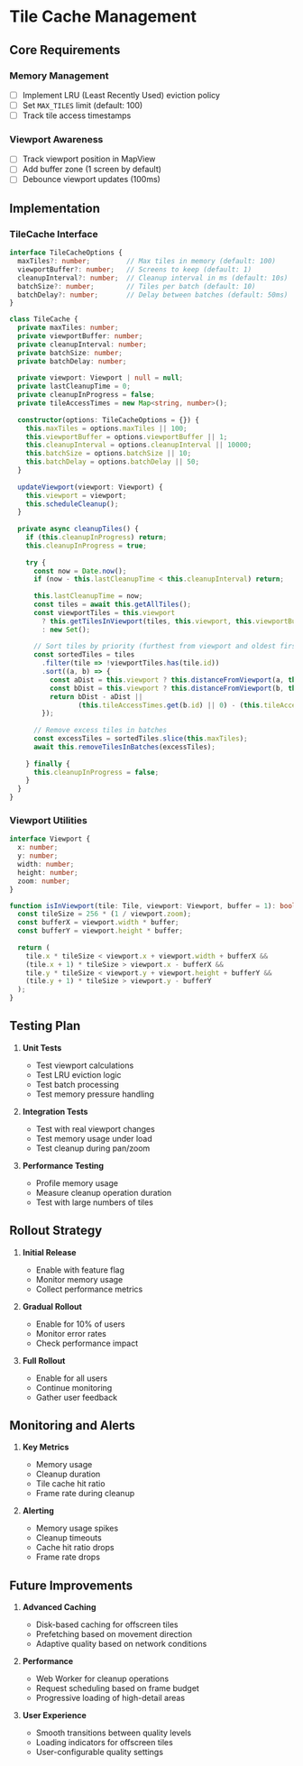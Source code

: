 # Tile Cache Management

## Core Requirements

### Memory Management
- [ ] Implement LRU (Least Recently Used) eviction policy
- [ ] Set `MAX_TILES` limit (default: 100)
- [ ] Track tile access timestamps

### Viewport Awareness
- [ ] Track viewport position in MapView
- [ ] Add buffer zone (1 screen by default)
- [ ] Debounce viewport updates (100ms)

## Implementation

### TileCache Interface
```typescript
interface TileCacheOptions {
  maxTiles?: number;         // Max tiles in memory (default: 100)
  viewportBuffer?: number;   // Screens to keep (default: 1)
  cleanupInterval?: number;  // Cleanup interval in ms (default: 10s)
  batchSize?: number;        // Tiles per batch (default: 10)
  batchDelay?: number;       // Delay between batches (default: 50ms)
}

class TileCache {
  private maxTiles: number;
  private viewportBuffer: number;
  private cleanupInterval: number;
  private batchSize: number;
  private batchDelay: number;
  
  private viewport: Viewport | null = null;
  private lastCleanupTime = 0;
  private cleanupInProgress = false;
  private tileAccessTimes = new Map<string, number>();
  
  constructor(options: TileCacheOptions = {}) {
    this.maxTiles = options.maxTiles || 100;
    this.viewportBuffer = options.viewportBuffer || 1;
    this.cleanupInterval = options.cleanupInterval || 10000;
    this.batchSize = options.batchSize || 10;
    this.batchDelay = options.batchDelay || 50;
  }
  
  updateViewport(viewport: Viewport) {
    this.viewport = viewport;
    this.scheduleCleanup();
  }
  
  private async cleanupTiles() {
    if (this.cleanupInProgress) return;
    this.cleanupInProgress = true;
    
    try {
      const now = Date.now();
      if (now - this.lastCleanupTime < this.cleanupInterval) return;
      
      this.lastCleanupTime = now;
      const tiles = await this.getAllTiles();
      const viewportTiles = this.viewport 
        ? this.getTilesInViewport(tiles, this.viewport, this.viewportBuffer)
        : new Set();
      
      // Sort tiles by priority (furthest from viewport and oldest first)
      const sortedTiles = tiles
        .filter(tile => !viewportTiles.has(tile.id))
        .sort((a, b) => {
          const aDist = this.viewport ? this.distanceFromViewport(a, this.viewport) : 0;
          const bDist = this.viewport ? this.distanceFromViewport(b, this.viewport) : 0;
          return bDist - aDist || 
                 (this.tileAccessTimes.get(b.id) || 0) - (this.tileAccessTimes.get(a.id) || 0);
        });
      
      // Remove excess tiles in batches
      const excessTiles = sortedTiles.slice(this.maxTiles);
      await this.removeTilesInBatches(excessTiles);
      
    } finally {
      this.cleanupInProgress = false;
    }
  }
}
```

### Viewport Utilities
```typescript
interface Viewport {
  x: number;
  y: number;
  width: number;
  height: number;
  zoom: number;
}

function isInViewport(tile: Tile, viewport: Viewport, buffer = 1): boolean {
  const tileSize = 256 * (1 / viewport.zoom);
  const bufferX = viewport.width * buffer;
  const bufferY = viewport.height * buffer;
  
  return (
    tile.x * tileSize < viewport.x + viewport.width + bufferX &&
    (tile.x + 1) * tileSize > viewport.x - bufferX &&
    tile.y * tileSize < viewport.y + viewport.height + bufferY &&
    (tile.y + 1) * tileSize > viewport.y - bufferY
  );
}
```

## Testing Plan

1. **Unit Tests**
   - Test viewport calculations
   - Test LRU eviction logic
   - Test batch processing
   - Test memory pressure handling

2. **Integration Tests**
   - Test with real viewport changes
   - Test memory usage under load
   - Test cleanup during pan/zoom

3. **Performance Testing**
   - Profile memory usage
   - Measure cleanup operation duration
   - Test with large numbers of tiles

## Rollout Strategy

1. **Initial Release**
   - Enable with feature flag
   - Monitor memory usage
   - Collect performance metrics

2. **Gradual Rollout**
   - Enable for 10% of users
   - Monitor error rates
   - Check performance impact

3. **Full Rollout**
   - Enable for all users
   - Continue monitoring
   - Gather user feedback

## Monitoring and Alerts

1. **Key Metrics**
   - Memory usage
   - Cleanup duration
   - Tile cache hit ratio
   - Frame rate during cleanup

2. **Alerting**
   - Memory usage spikes
   - Cleanup timeouts
   - Cache hit ratio drops
   - Frame rate drops

## Future Improvements

1. **Advanced Caching**
   - Disk-based caching for offscreen tiles
   - Prefetching based on movement direction
   - Adaptive quality based on network conditions

2. **Performance**
   - Web Worker for cleanup operations
   - Request scheduling based on frame budget
   - Progressive loading of high-detail areas

3. **User Experience**
   - Smooth transitions between quality levels
   - Loading indicators for offscreen tiles
   - User-configurable quality settings
